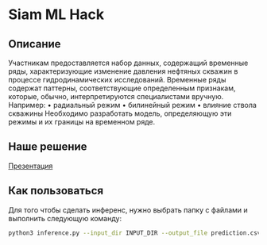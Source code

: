 # Siam ML Hack

## Описание
Участникам предоставляется набор данных, содержащий временные ряды, характеризующие изменение давления нефтяных скважин в процессе гидродинамических исследований. Временные ряды содержат паттерны, соответствующие определенным признакам, которые, обычно, интерпретируются специалистами вручную. Например:
•  радиальный режим
•  билинейный режим
•  влияние ствола скважины
Необходимо разработать модель, определяющую эти режимы и их границы на временном ряде.

## Наше решение
[Презентация](https://docs.google.com/presentation/d/1U4BjLg6wHgEeCp21yqenVF0ir5qRsYcT1L5WsIBsN0E/edit?usp=sharing)

## Как пользоваться

Для того чтобы сделать инференс, нужно выбрать папку с файлами и выполнить следующую команду:

```bash
python3 inference.py --input_dir INPUT_DIR --output_file prediction.csv
```
